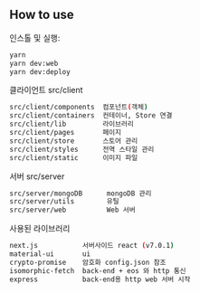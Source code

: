 ## How to use

인스톨 및 실행:
```bash
yarn
yarn dev:web
yarn dev:deploy
```

클라이언트
src/client
```bash
src/client/components  컴포넌트(객체)
src/client/containers  컨테이너, Store 연결
src/client/lib         라이브러리
src/client/pages       페이지
src/client/store       스토어 관리
src/client/styles      전역 스타일 관리
src/client/static      이미지 파일 
```

서버
src/server
```bash
src/server/mongoDB      mongoDB 관리
src/server/utils        유틸
src/server/web          Web 서버
```

사용된 라이브러리
```bash
next.js           서버사이드 react (v7.0.1)
material-ui       ui
crypto-promise    암호화 config.json 참조
isomorphic-fetch  back-end + eos 와 http 통신
express           back-end용 http web 서버 시작
```